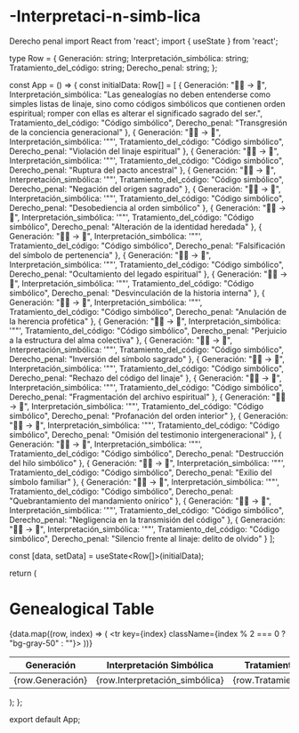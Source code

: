 # -Interpretaci-n-simb-lica
Derecho penal
import React from 'react';
import { useState } from 'react';

type Row = {
  Generación: string;
  Interpretación_simbólica: string;
  Tratamiento_del_código: string;
  Derecho_penal: string;
};

const App = () => {
  const initialData: Row[] = [
    {
      Generación: "👨👩 → 👨",
      Interpretación_simbólica: "Las genealogías no deben entenderse como simples listas de linaje, sino como códigos simbólicos que contienen orden espiritual; romper con ellas es alterar el significado sagrado del ser.",
      Tratamiento_del_código: "Código simbólico",
      Derecho_penal: "Transgresión de la conciencia generacional"
    },
    {
      Generación: "👨👩 → 👩",
      Interpretación_simbólica: '""',
      Tratamiento_del_código: "Código simbólico",
      Derecho_penal: "Violación del linaje espiritual"
    },
    {
      Generación: "👨👩 → 👨",
      Interpretación_simbólica: '""',
      Tratamiento_del_código: "Código simbólico",
      Derecho_penal: "Ruptura del pacto ancestral"
    },
    {
      Generación: "👨👩 → 👩",
      Interpretación_simbólica: '""',
      Tratamiento_del_código: "Código simbólico",
      Derecho_penal: "Negación del origen sagrado"
    },
    {
      Generación: "👨👩 → 👨",
      Interpretación_simbólica: '""',
      Tratamiento_del_código: "Código simbólico",
      Derecho_penal: "Desobediencia al orden simbólico"
    },
    {
      Generación: "👨👩 → 👩",
      Interpretación_simbólica: '""',
      Tratamiento_del_código: "Código simbólico",
      Derecho_penal: "Alteración de la identidad heredada"
    },
    {
      Generación: "👨👩 → 👨",
      Interpretación_simbólica: '""',
      Tratamiento_del_código: "Código simbólico",
      Derecho_penal: "Falsificación del símbolo de pertenencia"
    },
    {
      Generación: "👨👩 → 👩",
      Interpretación_simbólica: '""',
      Tratamiento_del_código: "Código simbólico",
      Derecho_penal: "Ocultamiento del legado espiritual"
    },
    {
      Generación: "👨👩 → 👨",
      Interpretación_simbólica: '""',
      Tratamiento_del_código: "Código simbólico",
      Derecho_penal: "Desvinculación de la historia interna"
    },
    {
      Generación: "👨👩 → 👩",
      Interpretación_simbólica: '""',
      Tratamiento_del_código: "Código simbólico",
      Derecho_penal: "Anulación de la herencia profética"
    },
    {
      Generación: "👨👩 → 👨",
      Interpretación_simbólica: '""',
      Tratamiento_del_código: "Código simbólico",
      Derecho_penal: "Perjuicio a la estructura del alma colectiva"
    },
    {
      Generación: "👨👩 → 👩",
      Interpretación_simbólica: '""',
      Tratamiento_del_código: "Código simbólico",
      Derecho_penal: "Inversión del símbolo sagrado"
    },
    {
      Generación: "👨👩 → 👨",
      Interpretación_simbólica: '""',
      Tratamiento_del_código: "Código simbólico",
      Derecho_penal: "Rechazo del código del linaje"
    },
    {
      Generación: "👨👩 → 👩",
      Interpretación_simbólica: '""',
      Tratamiento_del_código: "Código simbólico",
      Derecho_penal: "Fragmentación del archivo espiritual"
    },
    {
      Generación: "👨👩 → 👨",
      Interpretación_simbólica: '""',
      Tratamiento_del_código: "Código simbólico",
      Derecho_penal: "Profanación del orden interior"
    },
    {
      Generación: "👨👩 → 👩",
      Interpretación_simbólica: '""',
      Tratamiento_del_código: "Código simbólico",
      Derecho_penal: "Omisión del testimonio intergeneracional"
    },
    {
      Generación: "👨👩 → 👨",
      Interpretación_simbólica: '""',
      Tratamiento_del_código: "Código simbólico",
      Derecho_penal: "Destrucción del hilo simbólico"
    },
    {
      Generación: "👨👩 → 👩",
      Interpretación_simbólica: '""',
      Tratamiento_del_código: "Código simbólico",
      Derecho_penal: "Exilio del símbolo familiar"
    },
    {
      Generación: "👨👩 → 👨",
      Interpretación_simbólica: '""',
      Tratamiento_del_código: "Código simbólico",
      Derecho_penal: "Quebrantamiento del mandamiento onírico"
    },
    {
      Generación: "👨👩 → 👩",
      Interpretación_simbólica: '""',
      Tratamiento_del_código: "Código simbólico",
      Derecho_penal: "Negligencia en la transmisión del código"
    },
    {
      Generación: "👨👩 → 👨",
      Interpretación_simbólica: '""',
      Tratamiento_del_código: "Código simbólico",
      Derecho_penal: "Silencio frente al linaje: delito de olvido"
    }
  ];

  const [data, setData] = useState<Row[]>(initialData);

  return (
    <div className="container mx-auto p-4">
      <h1 className="text-2xl font-bold mb-4 text-gray-800">Genealogical Table</h1>
      <div className="overflow-x-auto">
        <table className="min-w-full bg-white border border-gray-300 rounded-md shadow-md">
          <thead className="bg-gray-100">
            <tr>
              <th className="py-2 px-4 border-b text-left text-gray-700">Generación</th>
              <th className="py-2 px-4 border-b text-left text-gray-700">Interpretación Simbólica</th>
              <th className="py-2 px-4 border-b text-left text-gray-700">Tratamiento del Código</th>
              <th className="py-2 px-4 border-b text-left text-gray-700">Derecho Penal</th>
            </tr>
          </thead>
          <tbody>
            {data.map((row, index) => (
              <tr key={index} className={index % 2 === 0 ? "bg-gray-50" : ""}>
                <td className="py-2 px-4 border-b text-gray-700">{row.Generación}</td>
                <td className="py-2 px-4 border-b text-gray-700">{row.Interpretación_simbólica}</td>
                <td className="py-2 px-4 border-b text-gray-700">{row.Tratamiento_del_código}</td>
                <td className="py-2 px-4 border-b text-gray-700">{row.Derecho_penal}</td>
              </tr>
            ))}
          </tbody>
        </table>
      </div>
    </div>
  );
};

export default App;
